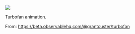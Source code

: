 ![](https://db-feed.s3.amazonaws.com/legacy/Screen_Shot_2018_10_17_at_4_32_38_PM-1539808387739.png)

Turbofan animation.

From: https://beta.observablehq.com/@grantcuster/turbofan